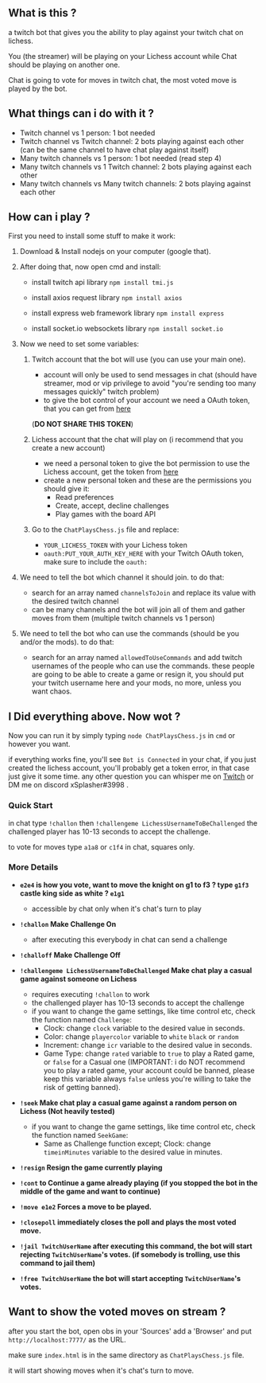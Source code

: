 ## What is this ?
a twitch bot that gives you the ability to play against your twitch chat on lichess.

You (the streamer) will be playing on your Lichess account while Chat should be playing on another one.

Chat is going to vote for moves in twitch chat, the most voted move is played by the bot.

## What things can i do with it ?
 - Twitch channel vs 1 person: 1 bot needed
 - Twitch channel vs Twitch channel: 2 bots playing against each other (can be the same channel to have chat play against itself)
 - Many twitch channels vs 1 person: 1 bot needed (read step 4)
 - Many twitch channels vs 1 Twitch channel: 2 bots playing against each other
 - Many twitch channels vs Many twitch channels: 2 bots playing against each other

## How can i play ?
First you need to install some stuff to make it work:

1. Download & Install nodejs on your computer (google that).
     

2. After doing that, now open cmd and install:

   - install twitch api library
     ``` npm install tmi.js ```

   - install axios request library
     ``` npm install axios ```
     
   - install express web framework library
     ``` npm install express ```
     
   - install socket.io websockets library
     ``` npm install socket.io ```




3. Now we need to set some variables:
    1. Twitch account that the bot will use (you can use your main one).   
       - account will only be used to send messages in chat (should have streamer, mod or vip privilege to avoid "you're sending too many messages quickly" twitch problem) 
       - to give the bot control of your account we need a OAuth token, that you can get from [here](https://twitchapps.com/tmi/) 
       
       (**DO NOT SHARE THIS TOKEN**)

    2. Lichess account that the chat will play on (i recommend that you create a new account)
       - we need a personal token to give the bot permission to use the Lichess account, get the token from [here](https://lichess.org/account/oauth/token)
       - create a new personal token and these are the permissions you should give it:
         - Read preferences
         - Create, accept, decline challenges
         - Play games with the board API

    3. Go to the ```ChatPlaysChess.js``` file and replace:
       - ```YOUR_LICHESS_TOKEN``` with your Lichess token
       - ```oauth:PUT_YOUR_AUTH_KEY_HERE``` with your Twitch OAuth token, make sure to include the ```oauth:```



4. We need to tell the bot which channel it should join. to do that:
   - search for an array named ```channelsToJoin``` and replace its value with the desired twitch channel
   - can be many channels and the bot will join all of them and gather moves from them (multiple twitch channels vs 1 person)

5. We need to tell the bot who can use the commands (should be you and/or the mods). to do that:
   - search for an array named ```allowedToUseCommands``` and add twitch usernames of the people who can use the commands. these people are going to be able to create a game or resign it, you should put your twitch username here and your mods, no more, unless you want chaos.


## I Did everything above. Now wot ?

Now you can run it by simply typing ```node ChatPlaysChess.js``` in ```cmd``` or however you want.

if everything works fine, you'll see ```Bot is Connected``` in your chat, if you just created the lichess account, you'll probably get a token error, in that case just give it some time. any other question you can whisper me on [Twitch](https://www.twitch.tv/xsplasher) or DM me on discord xSplasher#3998 .

### Quick Start

in chat type ```!challon``` then ```!challengeme LichessUsernameToBeChallenged``` the challenged player has 10-13 seconds to accept the challenge. 

to vote for moves type ```a1a8``` or ```c1f4``` in chat, squares only.


### More Details

- __```e2e4``` is how you vote, want to move the knight on g1 to f3 ? type ```g1f3``` castle king side as white ? ```e1g1```__
  - accessible by chat only when it's chat's turn to play

- __```!challon``` Make Challenge On__
  - after executing this everybody in chat can send a challenge

- __```!challoff``` Make Challenge Off__

- __```!challengeme LichessUsernameToBeChallenged``` Make chat play a casual game against someone on Lichess__
  - requires executing ```!challon``` to work
  - the challenged player has 10-13 seconds to accept the challenge
  - if you want to change the game settings, like time control etc, check the function named ```Challenge```:
    - Clock: change ```clock``` variable to the desired value in seconds.
    - Color: change ```playercolor``` variable to ```white``` ```black``` or ```random```
    - Increment: change ```icr``` variable to the desired value in seconds.
    - Game Type: change ```rated``` variable to ```true``` to play a Rated game, or ```false``` for a Casual one (IMPORTANT: i do NOT recommend you to play a rated game, your account could be banned, please keep this variable always ```false``` unless you're willing to take the risk of getting banned).

- __```!seek``` Make chat play a casual game against a random person on Lichess (Not heavily tested)__
  - if you want to change the game settings, like time control etc, check the function named ```SeekGame```:
    - Same as Challenge function except; Clock: change ```timeinMinutes``` variable to the desired value in minutes.
    
- __```!resign``` Resign the game currently playing__
   
- __```!cont``` to Continue a game already playing (if you stopped the bot in the middle of the game and want to continue)__
  
- __```!move e1e2``` Forces a move to be played.__

- __```!closepoll``` immediately closes the poll and plays the most voted move.__

- __```!jail TwitchUserName``` after executing this command, the bot will start rejecting ```TwitchUserName```'s votes. (if somebody is trolling, use this command to jail them)__

- __```!free TwitchUserName``` the bot will start accepting ```TwitchUserName```'s votes.__


## Want to show the voted moves on stream ?

after you start the bot, open obs in your 'Sources' add a 'Browser' and put ``` http://localhost:7777/ ``` as the URL.

make sure ``` index.html ``` is in the same directory as ```ChatPlaysChess.js``` file.

it will start showing moves when it's chat's turn to move.
